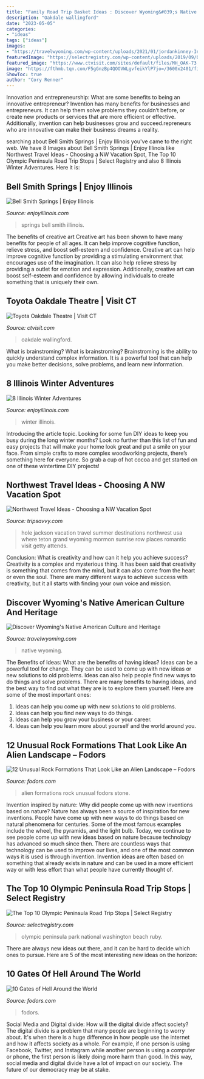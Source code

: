 ```yaml
---
title: "Family Road Trip Basket Ideas : Discover Wyoming&#039;s Native American Culture And Heritage"
description: "Oakdale wallingford"
date: "2023-05-05"
categories:
- "ideas"
tags: ["ideas"]
images:
- "https://travelwyoming.com/wp-content/uploads/2021/01/jordankinney-Instagram-2700-ig-1904663120440020918-1536x863.jpg"
featuredImage: "https://selectregistry.com/wp-content/uploads/2019/09/Olympic-National-Park-Ruby-Beach-Washington-.jpg"
featured_image: "https://www.ctvisit.com/sites/default/files/MH_OAK-73.jpg"
image: "https://fthmb.tqn.com/F5gGnzBp4QOOVWLgvfeikYlP7jo=/3600x2401/filters:fill(auto,1)/Jackson-Hole-588a30735f9b5874eef0e4eb.jpg"
ShowToc: true
author: "Cory Renner"
---
```



Innovation and entrepreneurship: What are some benefits to being an innovative entrepreneur?
Invention has many benefits for businesses and entrepreneurs. It can help them solve problems they couldn’t before, or create new products or services that are more efficient or effective. Additionally, invention can help businesses grow and succeed.repreneurs who are innovative can make their business dreams a reality.

	

		
searching about Bell Smith Springs | Enjoy Illinois you've came to the right web. We have 8 Images about Bell Smith Springs | Enjoy Illinois like Northwest Travel Ideas - Choosing a NW Vacation Spot, The Top 10 Olympic Peninsula Road Trip Stops | Select Registry and also 8 Illinois Winter Adventures. Here it is:
		
    
## Bell Smith Springs | Enjoy Illinois

<img loading=lazy src="https://www.enjoyillinois.com/assets/Tourism-Operators/images/_resampled/ScaleWidthWzEyMDBd/cd43505506c9045bb99e9f9205dc1ca0db277b2ce1fd229bd6e7296bf3a5328d2.jpg" onerror="this.onerror=null;this.src='https://tse1.mm.bing.net/th?id=OIP.evqtHFsuRMpuG6kHH9lZ4AHaEK&amp;pid=15.1';" alt="Bell Smith Springs | Enjoy Illinois">

_Source: enjoyillinois.com_

>springs bell smith illinois. 

	

The benefits of creative art
Creative art has been shown to have many benefits for people of all ages. It can help improve cognitive function, relieve stress, and boost self-esteem and confidence.
Creative art can help improve cognitive function by providing a stimulating environment that encourages use of the imagination. It can also help relieve stress by providing a outlet for emotion and expression. Additionally, creative art can boost self-esteem and confidence by allowing individuals to create something that is uniquely their own.

    
## Toyota Oakdale Theatre | Visit CT

<img loading=lazy src="https://www.ctvisit.com/sites/default/files/MH_OAK-73.jpg" onerror="this.onerror=null;this.src='https://tse1.mm.bing.net/th?id=OIP.I96WrmkAsudX3hrUjk4ZNAHaE8&amp;pid=15.1';" alt="Toyota Oakdale Theatre | Visit CT">

_Source: ctvisit.com_

>oakdale wallingford. 

	

What is brainstroming?
What is brainstroming? Brainstroming is the ability to quickly understand complex information. It is a powerful tool that can help you make better decisions, solve problems, and learn new information.

    
## 8 Illinois Winter Adventures

<img loading=lazy src="https://www.enjoyillinois.com/assets/Uploads/_resampled/ScaleWidthWzEyMDBd/MatthiessenStatePark-Winter2.jpg" onerror="this.onerror=null;this.src='https://tse1.mm.bing.net/th?id=OIP.3vDZcWHiuZq5uVE9cvJjnwHaE8&amp;pid=15.1';" alt="8 Illinois Winter Adventures">

_Source: enjoyillinois.com_

>winter illinois. 

	

Introducing the article topic.
Looking for some fun DIY ideas to keep you busy during the long winter months? Look no further than this list of fun and easy projects that will make your home look great and put a smile on your face. From simple crafts to more complex woodworking projects, there’s something here for everyone. So grab a cup of hot cocoa and get started on one of these wintertime DIY projects!

    
## Northwest Travel Ideas - Choosing A NW Vacation Spot

<img loading=lazy src="https://fthmb.tqn.com/F5gGnzBp4QOOVWLgvfeikYlP7jo=/3600x2401/filters:fill(auto,1)/Jackson-Hole-588a30735f9b5874eef0e4eb.jpg" onerror="this.onerror=null;this.src='https://tse2.mm.bing.net/th?id=OIP.yIoRDw7zkCA2B7MNPBnLXAHaE8&amp;pid=15.1';" alt="Northwest Travel Ideas - Choosing a NW Vacation Spot">

_Source: tripsavvy.com_

>hole jackson vacation travel summer destinations northwest usa where teton grand wyoming mormon sunrise row places romantic visit getty attends. 

	

Conclusion: What is creativity and how can it help you achieve success?
Creativity is a complex and mysterious thing. It has been said that creativity is something that comes from the mind, but it can also come from the heart or even the soul. There are many different ways to achieve success with creativity, but it all starts with finding your own voice and mission.

    
## Discover Wyoming&#039;s Native American Culture And Heritage

<img loading=lazy src="https://travelwyoming.com/wp-content/uploads/2021/01/jordankinney-Instagram-2700-ig-1904663120440020918-1536x863.jpg" onerror="this.onerror=null;this.src='https://tse2.mm.bing.net/th?id=OIP.LELeVjc-pOPf0Fb_mqWrhAHaEK&amp;pid=15.1';" alt="Discover Wyoming&#039;s Native American Culture and Heritage">

_Source: travelwyoming.com_

>native wyoming. 

	

The Benefits of Ideas: What are the benefits of having ideas?
Ideas can be a powerful tool for change. They can be used to come up with new ideas or new solutions to old problems. Ideas can also help people find new ways to do things and solve problems. There are many benefits to having ideas, and the best way to find out what they are is to explore them yourself. Here are some of the most important ones: 
1. Ideas can help you come up with new solutions to old problems.
2. Ideas can help you find new ways to do things.
3. Ideas can help you grow your business or your career.
4. Ideas can help you learn more about yourself and the world around you.

    
## 12 Unusual Rock Formations That Look Like An Alien Landscape – Fodors

<img loading=lazy src="https://www.fodors.com/wp-content/uploads/2017/10/Alien-Worlds-of-Stone-Chiricahua-National-Monument-1.jpg" onerror="this.onerror=null;this.src='https://tse2.mm.bing.net/th?id=OIP.s0cL5ybv9VK9J8F5XIeACgHaE8&amp;pid=15.1';" alt="12 Unusual Rock Formations That Look Like an Alien Landscape – Fodors">

_Source: fodors.com_

>alien formations rock unusual fodors stone. 

	

Invention inspired by nature: Why did people come up with new inventions based on nature?
Nature has always been a source of inspiration for new inventions. People have come up with new ways to do things based on natural phenomena for centuries. Some of the most famous examples include the wheel, the pyramids, and the light bulb. Today, we continue to see people come up with new ideas based on nature because technology has advanced so much since then. There are countless ways that technology can be used to improve our lives, and one of the most common ways it is used is through invention. Invention ideas are often based on something that already exists in nature and can be used in a more efficient way or with less effort than what people have currently thought of.

    
## The Top 10 Olympic Peninsula Road Trip Stops | Select Registry

<img loading=lazy src="https://selectregistry.com/wp-content/uploads/2019/09/Olympic-National-Park-Ruby-Beach-Washington-.jpg" onerror="this.onerror=null;this.src='https://tse4.mm.bing.net/th?id=OIP.wvHU-dlriYMOUDXJnkiZKQHaE8&amp;pid=15.1';" alt="The Top 10 Olympic Peninsula Road Trip Stops | Select Registry">

_Source: selectregistry.com_

>olympic peninsula park national washington beach ruby. 

	

There are always new ideas out there, and it can be hard to decide which ones to pursue. Here are 5 of the most interesting new ideas on the horizon: 

    
## 10 Gates Of Hell Around The World

<img loading=lazy src="https://www.fodors.com/wp-content/uploads/2020/08/GatesofHell__HERO_shutterstock_1146121913-1536x1024.jpg" onerror="this.onerror=null;this.src='https://tse4.mm.bing.net/th?id=OIP.BtuNCV7qO5MAcHHelcKRPgHaE8&amp;pid=15.1';" alt="10 Gates of Hell Around the World">

_Source: fodors.com_

>fodors. 

	

Social Media and Digital divide: How will the digital divide affect society?
The digital divide is a problem that many people are beginning to worry about. It's when there is a huge difference in how people use the internet and how it affects society as a whole. For example, if one person is using Facebook, Twitter, and Instagram while another person is using a computer or phone, the first person is likely doing more harm than good. In this way, social media and digital divide have a lot of impact on our society. The future of our democracy may be at stake.

